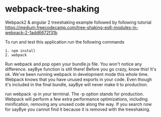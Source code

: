 # webpack-tree-shaking
Webpack2 &amp; angular 2 treeshaking example followed by following tutorial 
https://medium.freecodecamp.com/tree-shaking-es6-modules-in-webpack-2-1add6672f31b

To run and test this application run the following commands
```
1. npm install
2. webpack
```
Run webpack and pop open your bundle.js file. You won't notice any difference. sayBye function is still there! 
Before you go crazy, know this! It's ok. We've been running webpack in development mode 
this whole time. Webpack knows that you have unused exports in your code. Even though 
it's included in the final bundle, sayBye will never make it to production.

run webpack -p in your terminal. The -p option stands for production. Webpack will perform 
a few extra performance optimizations, including minification, removing any unused code along the way.
If you search now for sayBye you cannot find it because it is removed with the treeshaking.
